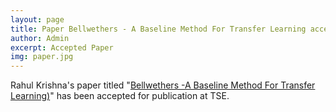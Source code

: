 ```yaml
---
layout: page
title: Paper Bellwethers - A Baseline Method For Transfer Learning accepted by TSE
author: Admin
excerpt: Accepted Paper
img: paper.jpg
---
```


Rahul Krishna's paper titled "[Bellwethers -A Baseline Method For Transfer Learning)](https://arxiv.org/pdf/1703.06218.pdf)" has been accepted for publication at TSE.
